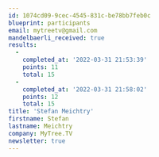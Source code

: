 ```yaml
---
id: 1074cd09-9cec-4545-831c-be78bb7feb0c
blueprint: participants
email: mytreetv@gmail.com
mandelbaerli_received: true
results:
  -
    completed_at: '2022-03-31 21:53:39'
    points: 11
    total: 15
  -
    completed_at: '2022-03-31 21:58:02'
    points: 12
    total: 15
title: 'Stefan Meichtry'
firstname: Stefan
lastname: Meichtry
company: MyTree.TV
newsletter: true
---
```

